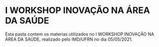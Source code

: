 # I WORKSHOP INOVAÇÃO NA ÁREA DA SAÚDE

Esta pasta contem os materias utilizados no I WORKSHOP INOVAÇÃO NA ÁREA DA SAÚDE, realizado pelo IMD/UFRN no dia 05/05/2021.
